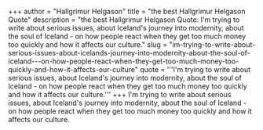 +++
author = "Hallgrimur Helgason"
title = "the best Hallgrimur Helgason Quote"
description = "the best Hallgrimur Helgason Quote: I'm trying to write about serious issues, about Iceland's journey into modernity, about the soul of Iceland - on how people react when they get too much money too quickly and how it affects our culture."
slug = "im-trying-to-write-about-serious-issues-about-icelands-journey-into-modernity-about-the-soul-of-iceland---on-how-people-react-when-they-get-too-much-money-too-quickly-and-how-it-affects-our-culture"
quote = '''I'm trying to write about serious issues, about Iceland's journey into modernity, about the soul of Iceland - on how people react when they get too much money too quickly and how it affects our culture.'''
+++
I'm trying to write about serious issues, about Iceland's journey into modernity, about the soul of Iceland - on how people react when they get too much money too quickly and how it affects our culture.
